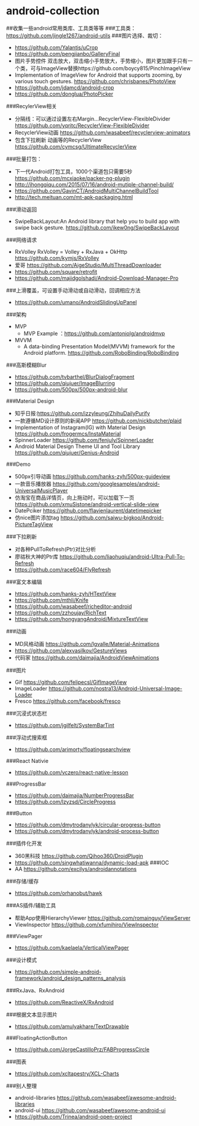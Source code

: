 # android-collection
##收集一些android常用类库、工具类等等
###工具类：https://github.com/jingle1267/android-utils
###图片选择、裁切：
* https://github.com/Yalantis/uCrop
* https://github.com/pengjianbo/GalleryFinal
* 图片手势控件 双击放大，双击缩小手势放大，手势缩小，图片更加跟手只有一个类，可与ImageView替换https://github.com/boycy815/PinchImageView
* Implementation of ImageView for Android that supports zooming, by various touch gestures. https://github.com/chrisbanes/PhotoView
* https://github.com/jdamcd/android-crop
* https://github.com/donglua/PhotoPicker

###RecylerView相关
* 分隔线：可以通过设置左右Margin...RecyclerView-FlexibleDivider https://github.com/yqritc/RecyclerView-FlexibleDivider
* RecyclerView动画 https://github.com/wasabeef/recyclerview-animators
* 包含下拉刷新 动画等的RecyclerView https://github.com/cymcsg/UltimateRecyclerView

###批量打包：
* 下一代Android打包工具，1000个渠道包只需要5秒 https://github.com/mcxiaoke/packer-ng-plugin 
* http://ihongqiqu.com/2015/07/16/android-mutiple-channel-build/
* https://github.com/GavinCT/AndroidMultiChannelBuildTool
* http://tech.meituan.com/mt-apk-packaging.html

###滑动返回
* SwipeBackLayout:An Android library that help you to build app with swipe back gesture. https://github.com/ikew0ng/SwipeBackLayout

###网络请求
* RxVolley RxVolley = Volley + RxJava + OkHttp https://github.com/kymjs/RxVolley
* 爱哥 https://github.com/AigeStudio/MultiThreadDownloader
* https://github.com/square/retrofit
* https://github.com/majidgolshadi/Android-Download-Manager-Pro

###上滑覆盖，可设置手动滑动或自动滑动，回调相应方法
* https://github.com/umano/AndroidSlidingUpPanel

###架构
* MVP
  * MVP Example ：https://github.com/antoniolg/androidmvp 
* MVVM
  * A data-binding Presentation Model(MVVM) framework for the Android platform. https://github.com/RoboBinding/RoboBinding

###高斯模糊Blur
* https://github.com/tvbarthel/BlurDialogFragment
* https://github.com/qiujuer/ImageBlurring
* https://github.com/500px/500px-android-blur

###Material Design
* 知乎日报:https://github.com/izzyleung/ZhihuDailyPurify
* 一款遵循MD设计原则的新闻APP https://github.com/nickbutcher/plaid
* Implementation of Instagram(IG) with Material Design https://github.com/frogermcs/InstaMaterial
* SpinnerLoader https://github.com/fenjuly/SpinnerLoader
* Android Material Design Theme UI and Tool Library   https://github.com/qiujuer/Genius-Android

###Demo
* 500px引导动画 https://github.com/hanks-zyh/500px-guideview
* 一款音乐播放器 https://github.com/googlesamples/android-UniversalMusicPlayer
* 仿淘宝在商品详情页，向上拖动时，可以加载下一页 https://github.com/xmuSistone/android-vertical-slide-view
* DatePciker https://github.com/flavienlaurent/datetimepicker
* 仿nice图片添加tag https://github.com/saiwu-bigkoo/Android-PictureTagView

###下拉刷新
* 对各种PullToRefresh(Ptr)对比分析
* 廖祜秋大神的Ptr库 https://github.com/liaohuqiu/android-Ultra-Pull-To-Refresh
* https://github.com/race604/FlyRefresh

###富文本编辑
* https://github.com/hanks-zyh/HTextView
* https://github.com/mthli/Knife
* https://github.com/wasabeef/richeditor-android
* https://github.com/zzhoujay/RichText
* https://github.com/hongyangAndroid/MixtureTextView

###动画
* MD风格动画 https://github.com/lgvalle/Material-Animations
* https://github.com/alexvasilkov/GestureViews
* 代码家 https://github.com/daimajia/AndroidViewAnimations

###图片
* Gif https://github.com/felipecsl/GifImageView
* ImageLoader https://github.com/nostra13/Android-Universal-Image-Loader
* Fresco https://github.com/facebook/fresco

###沉浸式状态栏
* https://github.com/jgilfelt/SystemBarTint

###浮动式搜索框
* https://github.com/arimorty/floatingsearchview

###React Nativie
* https://github.com/vczero/react-native-lesson

###ProgressBar
* https://github.com/daimajia/NumberProgressBar
* https://github.com/lzyzsd/CircleProgress

###Button
* https://github.com/dmytrodanylyk/circular-progress-button
* https://github.com/dmytrodanylyk/android-process-button

###插件化开发
* 360黑科技 https://github.com/Qihoo360/DroidPlugin
* https://github.com/singwhatiwanna/dynamic-load-apk
###IOC
* AA https://github.com/excilys/androidannotations

###存储/缓存
* https://github.com/orhanobut/hawk

###AS插件/辅助工具
* 帮助App使用HierarchyViewer https://github.com/romainguy/ViewServer
* ViewInspector https://github.com/xfumihiro/ViewInspector

###ViewPager
* https://github.com/kaelaela/VerticalViewPager

###设计模式
* https://github.com/simple-android-framework/android_design_patterns_analysis

###RxJava、RxAndroid
* https://github.com/ReactiveX/RxAndroid

###根据文本显示图片
* https://github.com/amulyakhare/TextDrawable

###FloatingActionButton
* https://github.com/JorgeCastilloPrz/FABProgressCircle

###图表
* https://github.com/xcltapestry/XCL-Charts

###别人整理
* android-libraries https://github.com/wasabeef/awesome-android-libraries
* android-ui https://github.com/wasabeef/awesome-android-ui
* https://github.com/Trinea/android-open-project
